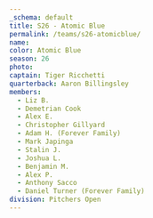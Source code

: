 ```yaml
---
_schema: default
title: S26 - Atomic Blue
permalink: /teams/s26-atomicblue/
name:
color: Atomic Blue
season: 26
photo:
captain: Tiger Ricchetti
quarterback: Aaron Billingsley
members:
  - Liz B.
  - Demetrian Cook
  - Alex E.
  - Christopher Gillyard
  - Adam H. (Forever Family)
  - Mark Japinga
  - Stalin J.
  - Joshua L.
  - Benjamin M.
  - Alex P.
  - Anthony Sacco
  - Daniel Turner (Forever Family)
division: Pitchers Open
---
```

